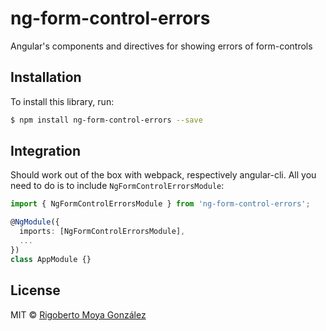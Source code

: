 # ng-form-control-errors
Angular's components and directives for showing errors of form-controls

## Installation

To install this library, run:

```bash
$ npm install ng-form-control-errors --save
```

## Integration

Should work out of the box with webpack, respectively angular-cli. All you need to do is to include `NgFormControlErrorsModule`:

```ts
import { NgFormControlErrorsModule } from 'ng-form-control-errors';

@NgModule({
  imports: [NgFormControlErrorsModule],
  ...
})
class AppModule {}
```

## License

MIT © [Rigoberto Moya González](mailto:rigomoya2@gmail.com)
